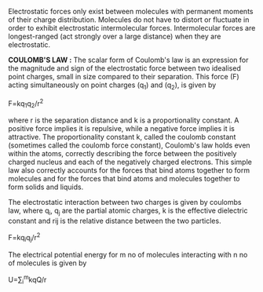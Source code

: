 Electrostatic forces only exist between molecules with permanent moments of their charge distribution. Molecules do not have to distort or fluctuate in order to exhibit electrostatic intermolecular forces. Intermolecular forces are longest-ranged (act strongly over a large distance) when they are electrostatic.

**COULOMB'S LAW :** The scalar form of Coulomb's law is an expression for the magnitude and sign of the electrostatic force between two idealised point charges, small in size compared to their separation. This force (F) acting simultaneously on point charges (q<sub>1</sub>) and (q<sub>2</sub>), is given by

F=kq<sub>1</sub>q<sub>2</sub>/r<sup>2</sup>

where r is the separation distance and k is a proportionality constant.
A positive force implies it is repulsive, while a negative force implies it is attractive. The proportionality constant k, called the coulomb constant (sometimes called the coulomb force constant), Coulomb's law holds even within the atoms, correctly describing the force between the positively charged nucleus and each of the negatively charged electrons.  This simple law also correctly accounts for the forces that bind atoms together to form molecules and for the forces that bind atoms and molecules together to form solids and liquids.

The electrostatic interaction between two charges is given by coulombs law, where q<sub>i</sub>, q<sub>j</sub> are the partial atomic charges, k is the effective dielectric constant and rij is the relative distance between the two particles.

F=kq<sub>i</sub>q<sub>j</sub>/r<sup>2</sup>
 

The electrical potential energy for m no of molecules interacting with n no of molecules is given by
 
U=∑<sub>i</sub><sup>m</sup>kqQ/r
